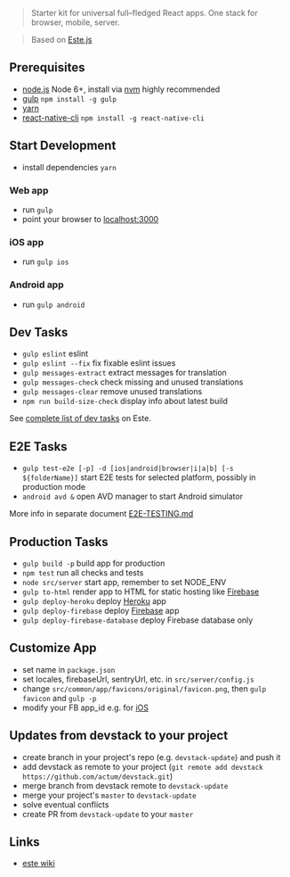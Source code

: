 > Starter kit for universal full–fledged React apps. One stack for browser, mobile, server.

> Based on [Este.js](https://github.com/este/este)

## Prerequisites

- [node.js](http://nodejs.org) Node 6+, install via [nvm](https://github.com/creationix/nvm) highly recommended
- [gulp](http://gulpjs.com/) `npm install -g gulp`
- [yarn](https://yarnpkg.com/en/docs/install)
- [react-native-cli](http://facebook.github.io/react-native/docs/getting-started.html) `npm install -g react-native-cli`

## Start Development

- install dependencies `yarn`

### Web app
- run `gulp`
- point your browser to [localhost:3000](http://localhost:3000)

### iOS app
- run `gulp ios`

### Android app
- run `gulp android`

## Dev Tasks

- `gulp eslint` eslint
- `gulp eslint --fix` fix fixable eslint issues
- `gulp messages-extract` extract messages for translation
- `gulp messages-check` check missing and unused translations
- `gulp messages-clear` remove unused translations
- `npm run build-size-check` display info about latest build

See [complete list of dev tasks](https://github.com/este/este#dev-tasks) on Este.

## E2E Tasks
- `gulp test-e2e [-p] -d [ios|android|browser|i|a|b] [-s ${folderName}]` start E2E tests for selected platform, possibly in production mode
- `android avd &` open AVD manager to start Android simulator


More info in separate document [E2E-TESTING.md](https://github.com/actum/devstack/blob/master/E2E-TESTING.md)

## Production Tasks

- `gulp build -p` build app for production
- `npm test` run all checks and tests
- `node src/server` start app, remember to set NODE_ENV
- `gulp to-html` render app to HTML for static hosting like [Firebase](https://www.firebase.com/features.html#features-hosting)
- `gulp deploy-heroku` deploy [Heroku](https://www.heroku.com/) app
- `gulp deploy-firebase` deploy [Firebase](https://firebase.google.com/) app
- `gulp deploy-firebase-database` deploy Firebase database only

## Customize App

- set name in `package.json`
- set locales, firebaseUrl, sentryUrl, etc. in `src/server/config.js`
- change `src/common/app/favicons/original/favicon.png`, then `gulp favicon` and `gulp -p`
- modify your FB app_id e.g. for [iOS](https://developers.facebook.com/docs/ios/getting-started/#configure-xcode-project)

## Updates from devstack to your project

- create branch in your project's repo (e.g. `devstack-update`) and push it
- add devstack as remote to your project (`git remote add devstack https://github.com/actum/devstack.git`)
- merge branch from devstack remote to `devstack-update`
- merge your project's `master` to `devstack-update`
- solve eventual conflicts
- create PR from `devstack-update` to your `master`

## Links

- [este wiki](https://github.com/este/este/wiki)
